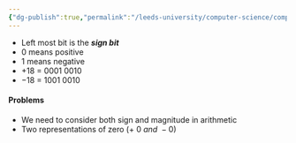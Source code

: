 ```yaml
---
{"dg-publish":true,"permalink":"/leeds-university/computer-science/compulsory-modules/computer-architecture/section-4-representing-numbers/signed-integer-representation/sign-magnitude-representation/","tags":["Definition"]}
---
```


- Left most bit is the ***sign bit***
- 0 means positive
- 1 means negative
- $+18\ =\ 0001\ 0010$
- $-18\ =\ 1001\ 0010$
#### Problems
- We need to consider both sign and magnitude in arithmetic
- Two representations of zero $(+\ 0\ and\ -0)$
